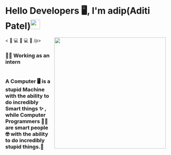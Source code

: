 <h1 align="left"> Hello Developers 🖥, I'm adip(Aditi Patel)<img src="https://raw.githubusercontent.com/syedareehaquasar/syedareehaquasar/master/gifs/Hi.gif" width="30px"></h1>
<img align="right" src="https://cdn.dribbble.com/users/2344801/screenshots/4774578/alphatestersanimation2.gif" height="350" />
<p>< 🚀 💻 🚀 💻 🚀 /p>
<h3> 👩‍🎓 Working as an intern <br/><br /> <br/>A Computer 🖥 is a stupid Machine with the ability to do incredibly Smart things ✨ , while Computer Programmers 👩‍💻 are smart people 🤓 with the ability to do incredibly stupid things.💯</h3>
